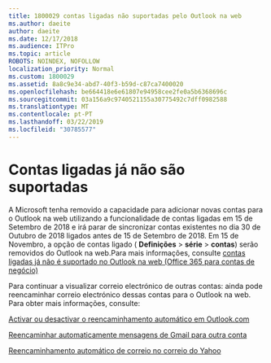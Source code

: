 ```yaml
---
title: 1800029 contas ligadas não suportadas pelo Outlook na web
ms.author: daeite
author: daeite
ms.date: 12/17/2018
ms.audience: ITPro
ms.topic: article
ROBOTS: NOINDEX, NOFOLLOW
localization_priority: Normal
ms.custom: 1800029
ms.assetid: 8a8c9e34-abd7-40f3-b59d-c87ca7400020
ms.openlocfilehash: be664418e6e61807e94958cee2fe0a5b6368696c
ms.sourcegitcommit: 03a156a9c9740521155a30775492c7dff0982588
ms.translationtype: MT
ms.contentlocale: pt-PT
ms.lasthandoff: 03/22/2019
ms.locfileid: "30785577"
---
```

# <a name="connected-accounts-are-no-longer-supported"></a>Contas ligadas já não são suportadas

A Microsoft tenha removido a capacidade para adicionar novas contas para o Outlook na web utilizando a funcionalidade de contas ligadas em 15 de Setembro de 2018 e irá parar de sincronizar contas existentes no dia 30 de Outubro de 2018 ligados antes de 15 de Setembro de 2018. Em 15 de Novembro, a opção de contas ligado ( **Definições** \> **série** \> **contas**) serão removidos do Outlook na web.Para mais informações, consulte [contas ligadas já não é suportado no Outlook na web (Office 365 para contas de negócio)](https://support.office.com/article/Connected-accounts-is-no-longer-supported-in-Outlook-on-the-web-Office-365-for-business-accounts-5cc526bf-e928-4a99-8b9f-5e089df7d887)
  
Para continuar a visualizar correio electrónico de outras contas: ainda pode reencaminhar correio electrónico dessas contas para o Outlook na web. Para obter mais informações, consulte:
  
[Activar ou desactivar o reencaminhamento automático em Outlook.com](https://go.microsoft.com/fwlink/?linkid=2038346)
  
[Reencaminhar automaticamente mensagens de Gmail para outra conta](https://support.google.com/mail/answer/10957?hl=en)
  
[Reencaminhamento automático de correio no correio do Yahoo](https://help.yahoo.com/kb/SLN22028.mdl?guccounter=1)
  

